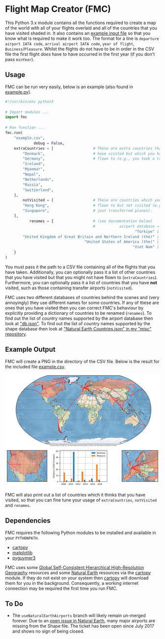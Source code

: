 # Flight Map Creator (FMC)

This Python 3.x module contains all the functions required to create a map of the world with all of your flights overlaid and all of the countries that you have visited shaded in. It also contains an [example input file](example.csv) so that you know what is required to make it work too. The format for a line is `departure airport IATA code`, `arrival airport IATA code`, `year of flight`, `Business`/`Pleasure`. Whilst the flights do not have to be in order in the CSV file the first flight *does* have to have occurred in the first year (if you don't pass `minYear`).

## Usage

FMC can be run very easily, below is an example (also found in [example.py](example.py)).

```python
#!/usr/bin/env python3

# Import modules ...
import fmc

# Run function ...
fmc.run(
    "example.csv",
             debug = False,
    extraCountries = [                  # These are extra countries that you
        "Denmark",                      # have visited but which you have not
        "Germany",                      # flown to (e.g., you took a train).
        "Ireland",
        "Myanmar",
        "Nepal",
        "Netherlands",
        "Russia",
        "Switzerland",
    ],
        notVisited = [                  # These are countries which you have
        "Hong Kong",                    # flown to but not visited (e.g., you
        "Singapore",                    # just transferred planes).
    ],
           renames = {                  # (see documentation below)
                                        #           airport database → shape database
                                                           "Türkiye" : "Turkey",
        "United Kingdom of Great Britain and Northern Ireland (the)" : "United Kingdom",
                                    "United States of America (the)" : "United States of America",
                                                          "Viet Nam" : "Vietnam",
    }
)
```

You must pass it the path to a CSV file containing all of the flights that you have taken. Additionally, you can optionally pass it a list of other countries that you have visited but that you might not have flown to (`extraCountries`). Furthermore, you can optionally pass it a list of countries that you have **not** visited, such as those containing transfer airports (`notVisited`).

FMC uses two different databases of countries behind the scenes and (very annoyingly) they use different names for some countries. If any of these are ones that you have visited then you can correct FMC's behaviour by explicitly providing a dictionary of countries to be renamed (`renames`). To find out the list of country names supported by the airport database then look at ["db.json"](fmc/db.json). To find out the list of country names supported by the shape database then look at ["Natural Earth Countries.json" in my "misc" repository](https://github.com/Guymer/misc/blob/main/Natural%20Earth%20Countries.json).

## Example Output

FMC will create a PNG in the directory of the CSV file. Below is the result for the included file [example.csv](example.csv).

![FMC output for the example](example.png)

FMC will also print out a list of countries which it thinks that you have visited, so that you can fine tune your usage of `extraCountries`, `notVisited` and `renames`.

## Dependencies

FMC requires the following Python modules to be installed and available in your `PYTHONPATH`.

* [cartopy](https://pypi.org/project/Cartopy/)
* [matplotlib](https://pypi.org/project/matplotlib/)
* [pyguymer3](https://github.com/Guymer/PyGuymer3)

FMC uses some [Global Self-Consistent Hierarchical High-Resolution Geography](https://www.ngdc.noaa.gov/mgg/shorelines/) resources and some [Natural Earth](https://www.naturalearthdata.com/) resources via the [cartopy](https://pypi.org/project/Cartopy/) module. If they do not exist on your system then [cartopy](https://pypi.org/project/Cartopy/) will download them for you in the background. Consequently, a working internet connection may be required the first time you run FMC.

## To Do

* The `useNaturalEarthAirports` branch will likely remain un-merged forever. Due to an [open issue in Natural Earth](https://github.com/nvkelso/natural-earth-vector/issues/203), many major airports are missing from the Shape file. The ticket has been open since July 2017 and shows no sign of being closed.
